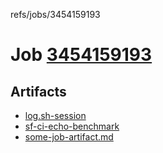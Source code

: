 refs/jobs/3454159193

# Job [3454159193](https://github.com/rokmoln/support-firecloud/runs/3454159193?check_suite_focus=true)

## Artifacts

* [log.sh-session](log.sh-session)
* [sf-ci-echo-benchmark](sf-ci-echo-benchmark)
* [some-job-artifact.md](some-job-artifact.md)

